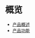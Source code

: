 <!--一下子提供一种思路，欢迎大家发挥 -->


# 概览

* [产品概述](cloudshell/overview.md)
* [产品功能](cloudshell/functions.md)
